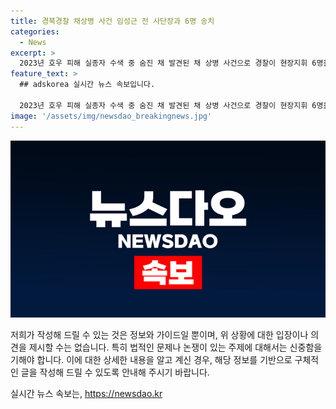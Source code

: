 ```yaml
---
title: 경북경찰 채상병 사건 임성근 전 사단장과 6명 송치
categories:
  - News
excerpt: >
  2023년 호우 피해 실종자 수색 중 숨진 채 발견된 채 상병 사건으로 경찰이 현장지휘 6명을 업무상과실치사 혐의로 송치했습니다. 채상병 소속 포병여단 지휘관은 수중 수색으로 오인케 하는 임의의 지시로 사망의 직접적인 원인으로 의심되며, 다른 관련자들은 위험 방지 노력 소홀과 관리·감독 부족으로 책임을 물렸습니다. 하지만 전 사단장은 새로운 지시를 하지 않고 위험성 평가 의무를 소홀히 한 것으로 보이지 않아 책임을 물리기 어려웠습니다.
feature_text: >
  ## adskorea 실시간 뉴스 속보입니다.

  2023년 호우 피해 실종자 수색 중 숨진 채 발견된 채 상병 사건으로 경찰이 현장지휘 6명을 업무상과실치사 혐의로 송치했습니다. 채상병 소속 포병여단 지휘관은 수중 수색으로 오인케 하는 임의의 지시로 사망의 직접적인 원인으로 의심되며, 다른 관련자들은 위험 방지 노력 소홀과 관리·감독 부족으로 책임을 물렸습니다. 하지만 전 사단장은 새로운 지시를 하지 않고 위험성 평가 의무를 소홀히 한 것으로 보이지 않아 책임을 물리기 어려웠습니다.
image: '/assets/img/newsdao_breakingnews.jpg'
---
```


<p><img src="/assets/img/newsdao_breakingnews.jpg" alt="adskorea 속보" /></p>

<p>저희가 작성해 드릴 수 있는 것은 정보와 가이드일 뿐이며, 위 상황에 대한 입장이나 의견을 제시할 수는 없습니다. 특히 법적인 문제나 논쟁이 있는 주제에 대해서는 신중함을 기해야 합니다. 이에 대한 상세한 내용을 알고 계신 경우, 해당 정보를 기반으로 구체적인 글을 작성해 드릴 수 있도록 안내해 주시기 바랍니다.</p>
실시간 뉴스 속보는, <a href="https://newsdao.kr" rel="dofollow">https://newsdao.kr</a>



